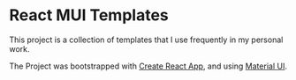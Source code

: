 # React MUI Templates

This project is a collection of templates that I use frequently in my personal work.

The Project was bootstrapped with [Create React App](https://github.com/facebook/create-react-app), and using [Material UI](https://github.com/mui).